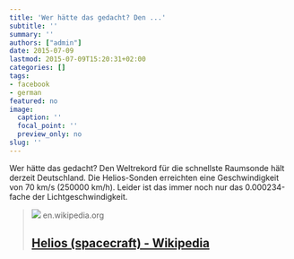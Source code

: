 ```yaml
---
title: 'Wer hätte das gedacht? Den ...'
subtitle: ''
summary: ''
authors: ["admin"]
date: 2015-07-09
lastmod: 2015-07-09T15:20:31+02:00
categories: []
tags:
- facebook
- german
featured: no
image:
  caption: ''
  focal_point: ''
  preview_only: no
slug: ''
---
```

Wer hätte das gedacht? Den Weltrekord für die schnellste Raumsonde hält derzeit Deutschland. Die Helios-Sonden erreichten eine Geschwindigkeit von 70 km/s (250000 km/h). Leider ist das immer noch nur das 0.000234-fache der Lichtgeschwindigkeit.
> [![](https://upload.wikimedia.org/wikipedia/commons/thumb/1/1d/Helios_spacecraft.jpg/1200px-Helios_spacecraft.jpg)](https://en.wikipedia.org/wiki/Helios_%28spacecraft%29)
> en.wikipedia.org
> ## [Helios (spacecraft) - Wikipedia](https://en.wikipedia.org/wiki/Helios_%28spacecraft%29)
>
>



